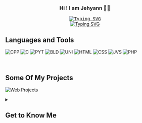 <h3 align="center">Hi ! I am Jehyann 👋🏻</h3>

<p align="center"> 
  <samp>
    <a href=""><img src="https://readme-typing-svg.demolab.com?font=Fira+Code&pause=1000&color=FFADBE&random=false&width=435&lines=LOOKING+FOR+SUMMER+2024+INTERNSHIP" alt="Typing SVG" /></a>
  </samp>
  <br/>
  <a href="https://dribbble.com/Jehyann"><img src="https://img.shields.io/badge/Dribbble-EA4C89?style=for-the-badge&logo=dribbble&logoColor=white" alt="Typing SVG" /></a>
</p>

## Languages and Tools

<p align="center"> 
  
![CPP](https://img.shields.io/badge/C%2B%2B-00599C?style=for-the-badge&logo=c%2B%2B&logoColor=white)
![C](https://img.shields.io/badge/C-00599C?style=for-the-badge&logo=c&logoColor=white)
![PYT](https://img.shields.io/badge/Python-14354C?style=for-the-badge&logo=python&logoColor=white)
![BLD](https://img.shields.io/badge/blender-%23F5792A.svg?style=for-the-badge&logo=blender&logoColor=white)
![UNI](https://img.shields.io/badge/Unity-100000?style=for-the-badge&logo=unity&logoColor=white)
![HTML](https://img.shields.io/badge/HTML5-E34F26?style=for-the-badge&logo=html5&logoColor=white)
![CSS](https://img.shields.io/badge/CSS3-1572B6?style=for-the-badge&logo=css3&logoColor=white)
![JVS](https://img.shields.io/badge/JavaScript-F7DF1E?style=for-the-badge&logo=javascript&logoColor=black)
![PHP](https://img.shields.io/badge/PHP-777BB4?style=for-the-badge&logo=php&logoColor=white)
</p>

<br/>

## Some Of My Projects
[![Web Projects](https://github-readme-stats.vercel.app/api/pin/?username=Jehyann&repo=UnityInspiredGameObjects&border_color=0D1117&title_color=ffffff&bg_color=2C3138&text_color=ffffff&icon_color=FFADBE)](https://github.com/Jehyann/UnityInspiredGameObjects)

<details> 
  <summary><h2>Get to Know Me</h2></summary>
  <p align="justify">Hello! I'm Jehyann, a 21-year-old from France currently pursuing a Bachelor's degree in Game Technology and Programming at Gaming Campus Paris. I've also dedicated two years to learning languages, starting with Arabic then Chinese.<br/>
  My ultimate goal is to become a programmer in the field of artificial intelligence, with a strong desire to work abroad, especially in Japan. Outside of my studies, I have a passion for 3D modeling, virtual reality (VR), languages, and travel. I went alone to Japan at 16 and later explored Sweden.<br/>
  Explore my coding and learning journey, where my dedication to AI, passion for 3D modeling, VR, languages, and love of travel converge! Join me as I navigate the exciting intersections of technology and creativity.</p>
</details>



<!--
<br/>
//![Top Langs](https://github-readme-stats.vercel.app/api/top-langs/?username=Jehyann&layout=compact)
<br/>
-->
